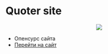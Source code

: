 # Quoter site

<p align="center">
  <img src="https://cdn.discordapp.com/avatars/736963755904335942/f53e681c214207a9094fd3294a83d150.webp" />
</p>

- Опенсурс сайта
- [Перейти на сайт](https://quoter.ml)
